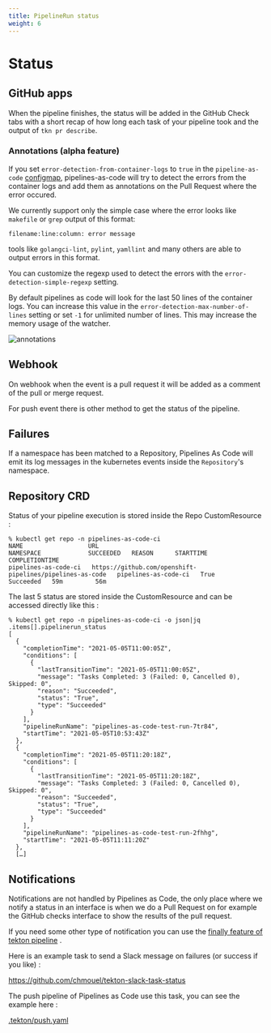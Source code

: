 ```yaml
---
title: PipelineRun status
weight: 6
---
```

# Status

## GitHub apps

When the pipeline finishes, the status will be added in the GitHub Check tabs
with a short recap of how long each task of your pipeline took and the output of
`tkn pr describe`.

### Annotations (alpha feature)

If you set `error-detection-from-container-logs` to `true` in the
`pipeline-as-code` [configmap](/docs/install/settings.md), pipelines-as-code
will try to detect the errors from the container logs and add them as
annotations on the Pull Request where the error occured.

We currently support only the simple case  where the error looks like `makefile` or `grep` output of this format:

```console
filename:line:column: error message
```

tools like `golangci-lint`, `pylint`, `yamllint` and many others are able to output errors in this format.

You can customize the regexp used to detect the errors with the `error-detection-simple-regexp` setting.

By default pipelines as code will look for the last 50 lines of the container
logs. You can increase this value in the `error-detection-max-number-of-lines`
setting or set `-1` for unlimited number of lines. This may increase the memory
usage of the watcher.

![annotations](/images/github-annotation-error-failure-detection.png)

## Webhook

On webhook when the event is a pull request it will be added as a comment of the
pull or merge request.

For push event there is other method to get the status of the pipeline.

## Failures

If a namespace has been matched to a Repository, Pipelines As Code will emit its log messages in the kubernetes events inside the `Repository`'s namespace.

## Repository CRD

Status of your pipeline execution is stored inside the Repo CustomResource :

```console
% kubectl get repo -n pipelines-as-code-ci
NAME                  URL                                                        NAMESPACE             SUCCEEDED   REASON      STARTTIME   COMPLETIONTIME
pipelines-as-code-ci   https://github.com/openshift-pipelines/pipelines-as-code   pipelines-as-code-ci   True        Succeeded   59m         56m
```

The last 5 status are stored inside the CustomResource and can be accessed
directly like this :

```console
% kubectl get repo -n pipelines-as-code-ci -o json|jq .items[].pipelinerun_status
[
  {
    "completionTime": "2021-05-05T11:00:05Z",
    "conditions": [
      {
        "lastTransitionTime": "2021-05-05T11:00:05Z",
        "message": "Tasks Completed: 3 (Failed: 0, Cancelled 0), Skipped: 0",
        "reason": "Succeeded",
        "status": "True",
        "type": "Succeeded"
      }
    ],
    "pipelineRunName": "pipelines-as-code-test-run-7tr84",
    "startTime": "2021-05-05T10:53:43Z"
  },
  {
    "completionTime": "2021-05-05T11:20:18Z",
    "conditions": [
      {
        "lastTransitionTime": "2021-05-05T11:20:18Z",
        "message": "Tasks Completed: 3 (Failed: 0, Cancelled 0), Skipped: 0",
        "reason": "Succeeded",
        "status": "True",
        "type": "Succeeded"
      }
    ],
    "pipelineRunName": "pipelines-as-code-test-run-2fhhg",
    "startTime": "2021-05-05T11:11:20Z"
  },
  […]
```

## Notifications

Notifications are not handled by Pipelines as Code, the only place where we
notify a status in an interface is when we do a Pull Request on for example the
GitHub checks interface to show the results of the pull request.

If you need some other type of notification you can use
the [finally feature of tekton pipeline](https://github.com/tektoncd/pipeline/blob/main/docs/pipelines.md#adding-finally-to-the-pipeline)
.

Here is an example task to send a Slack message on failures (or success if you
like) :

<https://github.com/chmouel/tekton-slack-task-status>

The push pipeline of Pipelines as Code use this task, you can see the example
here :

[.tekton/push.yaml](https://github.com/openshift-pipelines/pipelines-as-code/blob/7b41cc3f769af40a84b7ead41c6f037637e95070/.tekton/push.yaml#L116)
